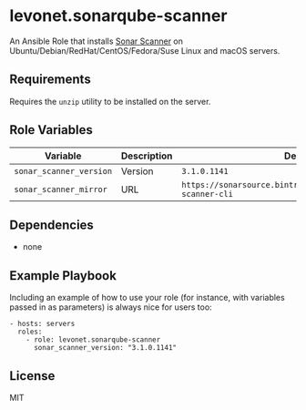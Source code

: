 # levonet.sonarqube-scanner

An Ansible Role that installs [Sonar Scanner](https://docs.sonarqube.org/display/SCAN/Analyzing+with+SonarQube+Scanner)
on Ubuntu/Debian/RedHat/CentOS/Fedora/Suse Linux and macOS servers.

## Requirements

Requires the `unzip` utility to be installed on the server.

## Role Variables

| Variable                | Description | Default      |
|-------------------------|-------------|--------------|
| `sonar_scanner_version` | Version     | `3.1.0.1141` |
| `sonar_scanner_mirror`  | URL         | `https://sonarsource.bintray.com/Distribution/sonar-scanner-cli` |

## Dependencies

- none

## Example Playbook

Including an example of how to use your role (for instance, with variables passed in as parameters) is always nice for users too:

    - hosts: servers
      roles:
        - role: levonet.sonarqube-scanner
          sonar_scanner_version: "3.1.0.1141"

License
-------

MIT
